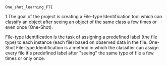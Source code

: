                                                              One_shot_learning_FTI
 1.The goal of the project is creating a File-type Identification tool which can classify an object 
 after seeing an object of the same class a few times or even once (One-Shot).
 
 File-type Identification is the task of assigning a predefined label (the file type) to each instance (each file) based on observed data in the file.
One-Shot File-type Identification is a method in which the classifier can assign every file it's predefined label
after "seeing" the same type of file a few times or only once.

